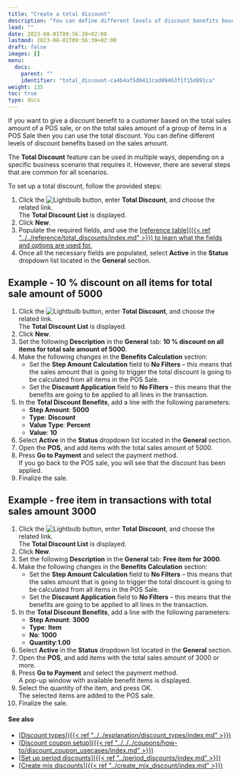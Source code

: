 ```yaml
---
title: "Create a total discount"
description: "You can define different levels of discount benefits based on the total sales amount."
lead: ""
date: 2023-08-01T09:56:39+02:00
lastmod: 2023-08-01T09:56:39+02:00
draft: false
images: []
menu:
  docs:
    parent: ""
    identifier: "total_discount-ca4b4af5d0411cad09463f1f15d891ca"
weight: 135
toc: true
type: docs
---
```


If you want to give a discount benefit to a customer based on the total sales amount of a POS sale, or on the total sales amount of a group of items in a POS Sale then you can use the total discount. You can define different levels of discount benefits based on the sales amount.

The **Total Discount** feature can be used in multiple ways, depending on a specific business scenario that requires it. However, there are several steps that are common for all scenarios.

To set up a total discount, follow the provided steps:

1. Click the ![Lightbulb](Lightbulb_icon.PNG) button, enter **Total Discount**, and choose the related link.      
   The **Total Discount List** is displayed.
2. Click **New**.
3. Populate the required fields, and use the [<ins>reference table<ins>]({{< ref "../../reference/total_discounts/index.md" >}}) to learn what the fields and options are used for. 
4. Once all the necessary fields are populated, select **Active** in the **Status** dropdown list located in the **General** section.

## Example - 10 % discount on all items for total sale amount of 5000

1. Click the ![Lightbulb](Lightbulb_icon.PNG) button, enter **Total Discount**, and choose the related link.      
   The **Total Discount List** is displayed.
2. Click **New**.
3. Set the following **Description** in the **General** tab: **10 % discount on all items for total sale amount of 5000**.
4. Make the following changes in the **Benefits Calculation** section:     
   - Set the **Step Amount Calculation** field to **No Filters** – this means that the sales amount that is going to trigger the total discount is going to be calculated from all items in the POS Sale.
   - Set the **Discount Application** field to **No Filters** – this means that the benefits are going to be applied to all lines in the transaction.
5. In the **Total Discount Benefits**, add a line with the following parameters:
   - **Step Amount**: **5000**
   - **Type**: **Discount**
   - **Value Type**: **Percent**
   - **Value**: **10**
6. Select **Active** in the **Status** dropdown list located in the **General** section.
7. Open the **POS**, and add items with the total sales amount of 5000.
8. Press **Go to Payment** and select the payment method.    
   If you go back to the POS sale, you will see that the discount has been applied.
9. Finalize the sale.

## Example - free item in transactions with total sales amount 3000

1. Click the ![Lightbulb](Lightbulb_icon.PNG) button, enter **Total Discount**, and choose the related link.      
   The **Total Discount List** is displayed.
2. Click **New**.
3. Set the following **Description** in the **General** tab: **Free item for 3000**.
4. Make the following changes in the **Benefits Calculation** section:     
   - Set the **Step Amount Calculation** field to **No Filters** – this means that the sales amount that is going to trigger the total discount is going to be calculated from all items in the POS Sale.
   - Set the **Discount Application** field to **No Filters** – this means that the benefits are going to be applied to all lines in the transaction.
5. In the **Total Discount Benefits**, add a line with the following parameters:
   - **Step Amount**: **3000**
   - **Type**: **Item**
   - **No**: **1000**
   - **Quantity**:**1.00**
6. Select **Active** in the **Status** dropdown list located in the **General** section.
7. Open the **POS**, and add items with the total sales amount of 3000 or more.
8. Press **Go to Payment** and select the payment method.    
   A pop-up window with available benefit items is displayed.
9. Select the quantity of the item, and press OK.   
   The selected items are added to the POS sale.
10. Finalize the sale.


#### See also

- [<ins>Discount types<ins>]({{< ref "../../explanation/discount_types/index.md" >}})
- [<ins>Discount coupon setup<ins>]({{< ref "../../../coupons/how-to/discount_coupon_usecases/index.md" >}})
- [<ins>Set up period discounts<ins>]({{< ref "../period_discounts/index.md" >}})
- [<ins>Create mix discounts<ins>]({{< ref "../create_mix_discount/index.md" >}})
